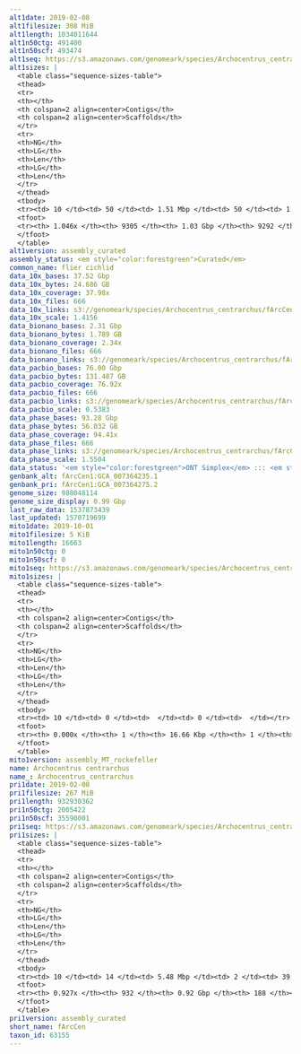 ```yaml
---
alt1date: 2019-02-08
alt1filesize: 308 MiB
alt1length: 1034011644
alt1n50ctg: 491400
alt1n50scf: 493474
alt1seq: https://s3.amazonaws.com/genomeark/species/Archocentrus_centrarchus/fArcCen1/assembly_curated/fArcCen1.alt.cur.20190208.fasta.gz
alt1sizes: |
  <table class="sequence-sizes-table">
  <thead>
  <tr>
  <th></th>
  <th colspan=2 align=center>Contigs</th>
  <th colspan=2 align=center>Scaffolds</th>
  </tr>
  <tr>
  <th>NG</th>
  <th>LG</th>
  <th>Len</th>
  <th>LG</th>
  <th>Len</th>
  </tr>
  </thead>
  <tbody>
  <tr><td> 10 </td><td> 50 </td><td> 1.51 Mbp </td><td> 50 </td><td> 1.51 Mbp </td></tr>  <tr><td> 20 </td><td> 129 </td><td> 1.09 Mbp </td><td> 129 </td><td> 1.09 Mbp </td></tr>  <tr><td> 30 </td><td> 232 </td><td> 0.85 Mbp </td><td> 232 </td><td> 0.85 Mbp </td></tr>  <tr><td> 40 </td><td> 365 </td><td> 0.65 Mbp </td><td> 365 </td><td> 0.65 Mbp </td></tr>  <tr style="background-color:#cccccc;"><td> 50 </td><td> 541 </td><td> 491.40 Kbp </td><td> 541 </td><td> 493.47 Kbp </td></tr>  <tr><td> 60 </td><td> 780 </td><td> 349.51 Kbp </td><td> 778 </td><td> 350.62 Kbp </td></tr>  <tr><td> 70 </td><td> 1130 </td><td> 222.43 Kbp </td><td> 1126 </td><td> 223.63 Kbp </td></tr>  <tr><td> 80 </td><td> 1822 </td><td> 89.37 Kbp </td><td> 1811 </td><td> 90.80 Kbp </td></tr>  <tr><td> 90 </td><td> 3523 </td><td> 42.85 Kbp </td><td> 3506 </td><td> 42.91 Kbp </td></tr>  <tr><td> 100 </td><td> 6584 </td><td> 24.23 Kbp </td><td> 6563 </td><td> 24.26 Kbp </td></tr>  </tbody>
  <tfoot>
  <tr><th> 1.046x </th><th> 9305 </th><th> 1.03 Gbp </th><th> 9292 </th><th> 1.03 Gbp </th></tr>
  </tfoot>
  </table>
alt1version: assembly_curated
assembly_status: <em style="color:forestgreen">Curated</em>
common_name: flier cichlid
data_10x_bases: 37.52 Gbp
data_10x_bytes: 24.686 GB
data_10x_coverage: 37.98x
data_10x_files: 666
data_10x_links: s3://genomeark/species/Archocentrus_centrarchus/fArcCen1/genomic_data/10x/<br>
data_10x_scale: 1.4156
data_bionano_bases: 2.31 Gbp
data_bionano_bytes: 1.789 GB
data_bionano_coverage: 2.34x
data_bionano_files: 666
data_bionano_links: s3://genomeark/species/Archocentrus_centrarchus/fArcCen1/genomic_data/bionano/<br>
data_pacbio_bases: 76.00 Gbp
data_pacbio_bytes: 131.487 GB
data_pacbio_coverage: 76.92x
data_pacbio_files: 666
data_pacbio_links: s3://genomeark/species/Archocentrus_centrarchus/fArcCen1/genomic_data/pacbio/<br>
data_pacbio_scale: 0.5383
data_phase_bases: 93.28 Gbp
data_phase_bytes: 56.032 GB
data_phase_coverage: 94.41x
data_phase_files: 666
data_phase_links: s3://genomeark/species/Archocentrus_centrarchus/fArcCen1/genomic_data/phase/<br>
data_phase_scale: 1.5504
data_status: '<em style="color:forestgreen">ONT Simplex</em> ::: <em style="color:forestgreen">10x</em> ::: <em style="color:forestgreen">Arima</em> ::: <em style="color:forestgreen">Illumina</em>'
genbank_alt: fArcCen1:GCA_007364235.1
genbank_pri: fArcCen1:GCA_007364275.2
genome_size: 988048114
genome_size_display: 0.99 Gbp
last_raw_data: 1537873439
last_updated: 1570719699
mito1date: 2019-10-01
mito1filesize: 5 KiB
mito1length: 16663
mito1n50ctg: 0
mito1n50scf: 0
mito1seq: https://s3.amazonaws.com/genomeark/species/Archocentrus_centrarchus/fArcCen1/assembly_MT_rockefeller/fArcCen1.MT.20191001.fasta.gz
mito1sizes: |
  <table class="sequence-sizes-table">
  <thead>
  <tr>
  <th></th>
  <th colspan=2 align=center>Contigs</th>
  <th colspan=2 align=center>Scaffolds</th>
  </tr>
  <tr>
  <th>NG</th>
  <th>LG</th>
  <th>Len</th>
  <th>LG</th>
  <th>Len</th>
  </tr>
  </thead>
  <tbody>
  <tr><td> 10 </td><td> 0 </td><td>  </td><td> 0 </td><td>  </td></tr>  <tr><td> 20 </td><td> 0 </td><td>  </td><td> 0 </td><td>  </td></tr>  <tr><td> 30 </td><td> 0 </td><td>  </td><td> 0 </td><td>  </td></tr>  <tr><td> 40 </td><td> 0 </td><td>  </td><td> 0 </td><td>  </td></tr>  <tr style="background-color:#cccccc;"><td> 50 </td><td> 0 </td><td style="background-color:#ff8888;">  </td><td> 0 </td><td style="background-color:#ff8888;">  </td></tr>  <tr><td> 60 </td><td> 0 </td><td>  </td><td> 0 </td><td>  </td></tr>  <tr><td> 70 </td><td> 0 </td><td>  </td><td> 0 </td><td>  </td></tr>  <tr><td> 80 </td><td> 0 </td><td>  </td><td> 0 </td><td>  </td></tr>  <tr><td> 90 </td><td> 0 </td><td>  </td><td> 0 </td><td>  </td></tr>  <tr><td> 100 </td><td> 0 </td><td>  </td><td> 0 </td><td>  </td></tr>  </tbody>
  <tfoot>
  <tr><th> 0.000x </th><th> 1 </th><th> 16.66 Kbp </th><th> 1 </th><th> 16.66 Kbp </th></tr>
  </tfoot>
  </table>
mito1version: assembly_MT_rockefeller
name: Archocentrus centrarchus
name_: Archocentrus_centrarchus
pri1date: 2019-02-08
pri1filesize: 267 MiB
pri1length: 932930362
pri1n50ctg: 2005422
pri1n50scf: 35590001
pri1seq: https://s3.amazonaws.com/genomeark/species/Archocentrus_centrarchus/fArcCen1/assembly_curated/fArcCen1.pri.cur.20190208.fasta.gz
pri1sizes: |
  <table class="sequence-sizes-table">
  <thead>
  <tr>
  <th></th>
  <th colspan=2 align=center>Contigs</th>
  <th colspan=2 align=center>Scaffolds</th>
  </tr>
  <tr>
  <th>NG</th>
  <th>LG</th>
  <th>Len</th>
  <th>LG</th>
  <th>Len</th>
  </tr>
  </thead>
  <tbody>
  <tr><td> 10 </td><td> 14 </td><td> 5.48 Mbp </td><td> 2 </td><td> 39.88 Mbp </td></tr>  <tr><td> 20 </td><td> 36 </td><td> 4.03 Mbp </td><td> 4 </td><td> 38.52 Mbp </td></tr>  <tr><td> 30 </td><td> 64 </td><td> 3.05 Mbp </td><td> 7 </td><td> 36.50 Mbp </td></tr>  <tr><td> 40 </td><td> 101 </td><td> 2.49 Mbp </td><td> 10 </td><td> 36.04 Mbp </td></tr>  <tr style="background-color:#cccccc;"><td> 50 </td><td> 145 </td><td style="background-color:#88ff88;"> 2.01 Mbp </td><td> 12 </td><td style="background-color:#88ff88;"> 35.59 Mbp </td></tr>  <tr><td> 60 </td><td> 201 </td><td> 1.58 Mbp </td><td> 15 </td><td> 31.46 Mbp </td></tr>  <tr><td> 70 </td><td> 274 </td><td> 1.11 Mbp </td><td> 19 </td><td> 29.29 Mbp </td></tr>  <tr><td> 80 </td><td> 386 </td><td> 0.69 Mbp </td><td> 22 </td><td> 24.62 Mbp </td></tr>  <tr><td> 90 </td><td> 621 </td><td> 201.02 Kbp </td><td> 39 </td><td> 2.57 Mbp </td></tr>  <tr><td> 100 </td><td> 0 </td><td>  </td><td> 0 </td><td>  </td></tr>  </tbody>
  <tfoot>
  <tr><th> 0.927x </th><th> 932 </th><th> 0.92 Gbp </th><th> 188 </th><th> 0.93 Gbp </th></tr>
  </tfoot>
  </table>
pri1version: assembly_curated
short_name: fArcCen
taxon_id: 63155
---
```

